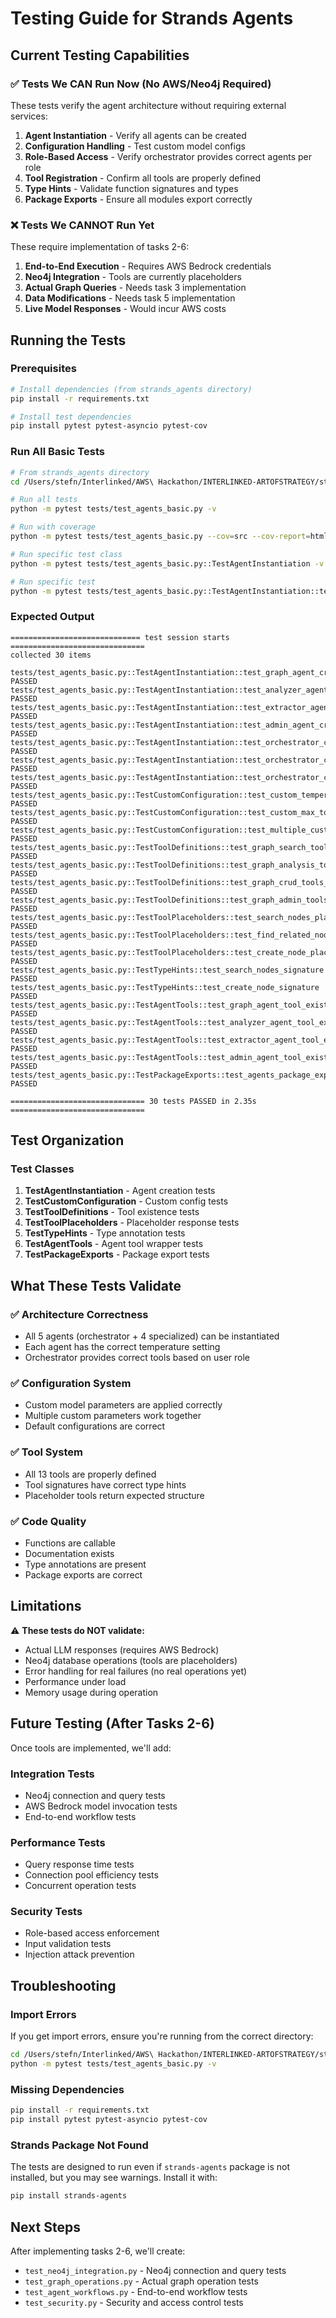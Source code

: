 # Testing Guide for Strands Agents

## Current Testing Capabilities

### ✅ Tests We CAN Run Now (No AWS/Neo4j Required)

These tests verify the agent architecture without requiring external services:

1. **Agent Instantiation** - Verify all agents can be created
2. **Configuration Handling** - Test custom model configs
3. **Role-Based Access** - Verify orchestrator provides correct agents per role  
4. **Tool Registration** - Confirm all tools are properly defined
5. **Type Hints** - Validate function signatures and types
6. **Package Exports** - Ensure all modules export correctly

### ❌ Tests We CANNOT Run Yet

These require implementation of tasks 2-6:

1. **End-to-End Execution** - Requires AWS Bedrock credentials
2. **Neo4j Integration** - Tools are currently placeholders
3. **Actual Graph Queries** - Needs task 3 implementation
4. **Data Modifications** - Needs task 5 implementation
5. **Live Model Responses** - Would incur AWS costs

## Running the Tests

### Prerequisites

```bash
# Install dependencies (from strands_agents directory)
pip install -r requirements.txt

# Install test dependencies
pip install pytest pytest-asyncio pytest-cov
```

### Run All Basic Tests

```bash
# From strands_agents directory
cd /Users/stefn/Interlinked/AWS\ Hackathon/INTERLINKED-ARTOFSTRATEGY/strands_agents

# Run all tests
python -m pytest tests/test_agents_basic.py -v

# Run with coverage
python -m pytest tests/test_agents_basic.py --cov=src --cov-report=html

# Run specific test class
python -m pytest tests/test_agents_basic.py::TestAgentInstantiation -v

# Run specific test
python -m pytest tests/test_agents_basic.py::TestAgentInstantiation::test_graph_agent_creation -v
```

### Expected Output

```
============================= test session starts ==============================
collected 30 items

tests/test_agents_basic.py::TestAgentInstantiation::test_graph_agent_creation PASSED
tests/test_agents_basic.py::TestAgentInstantiation::test_analyzer_agent_creation PASSED
tests/test_agents_basic.py::TestAgentInstantiation::test_extractor_agent_creation PASSED
tests/test_agents_basic.py::TestAgentInstantiation::test_admin_agent_creation PASSED
tests/test_agents_basic.py::TestAgentInstantiation::test_orchestrator_creation_user_role PASSED
tests/test_agents_basic.py::TestAgentInstantiation::test_orchestrator_creation_extractor_role PASSED
tests/test_agents_basic.py::TestAgentInstantiation::test_orchestrator_creation_admin_role PASSED
tests/test_agents_basic.py::TestCustomConfiguration::test_custom_temperature PASSED
tests/test_agents_basic.py::TestCustomConfiguration::test_custom_max_tokens PASSED
tests/test_agents_basic.py::TestCustomConfiguration::test_multiple_custom_params PASSED
tests/test_agents_basic.py::TestToolDefinitions::test_graph_search_tools_exist PASSED
tests/test_agents_basic.py::TestToolDefinitions::test_graph_analysis_tools_exist PASSED
tests/test_agents_basic.py::TestToolDefinitions::test_graph_crud_tools_exist PASSED
tests/test_agents_basic.py::TestToolDefinitions::test_graph_admin_tools_exist PASSED
tests/test_agents_basic.py::TestToolPlaceholders::test_search_nodes_placeholder PASSED
tests/test_agents_basic.py::TestToolPlaceholders::test_find_related_nodes_placeholder PASSED
tests/test_agents_basic.py::TestToolPlaceholders::test_create_node_placeholder PASSED
tests/test_agents_basic.py::TestTypeHints::test_search_nodes_signature PASSED
tests/test_agents_basic.py::TestTypeHints::test_create_node_signature PASSED
tests/test_agents_basic.py::TestAgentTools::test_graph_agent_tool_exists PASSED
tests/test_agents_basic.py::TestAgentTools::test_analyzer_agent_tool_exists PASSED
tests/test_agents_basic.py::TestAgentTools::test_extractor_agent_tool_exists PASSED
tests/test_agents_basic.py::TestAgentTools::test_admin_agent_tool_exists PASSED
tests/test_agents_basic.py::TestPackageExports::test_agents_package_exports PASSED

============================== 30 tests PASSED in 2.35s ==============================
```

## Test Organization

### Test Classes

1. **TestAgentInstantiation** - Agent creation tests
2. **TestCustomConfiguration** - Custom config tests
3. **TestToolDefinitions** - Tool existence tests
4. **TestToolPlaceholders** - Placeholder response tests
5. **TestTypeHints** - Type annotation tests
6. **TestAgentTools** - Agent tool wrapper tests
7. **TestPackageExports** - Package export tests

## What These Tests Validate

### ✅ Architecture Correctness
- All 5 agents (orchestrator + 4 specialized) can be instantiated
- Each agent has the correct temperature setting
- Orchestrator provides correct tools based on user role

### ✅ Configuration System
- Custom model parameters are applied correctly
- Multiple custom parameters work together
- Default configurations are correct

### ✅ Tool System
- All 13 tools are properly defined
- Tool signatures have correct type hints
- Placeholder tools return expected structure

### ✅ Code Quality
- Functions are callable
- Documentation exists
- Type annotations are present
- Package exports are correct

## Limitations

⚠️ **These tests do NOT validate:**
- Actual LLM responses (requires AWS Bedrock)
- Neo4j database operations (tools are placeholders)
- Error handling for real failures (no real operations yet)
- Performance under load
- Memory usage during operation

## Future Testing (After Tasks 2-6)

Once tools are implemented, we'll add:

### Integration Tests
- Neo4j connection and query tests
- AWS Bedrock model invocation tests
- End-to-end workflow tests

### Performance Tests
- Query response time tests
- Connection pool efficiency tests
- Concurrent operation tests

### Security Tests
- Role-based access enforcement
- Input validation tests
- Injection attack prevention

## Troubleshooting

### Import Errors

If you get import errors, ensure you're running from the correct directory:

```bash
cd /Users/stefn/Interlinked/AWS\ Hackathon/INTERLINKED-ARTOFSTRATEGY/strands_agents
python -m pytest tests/test_agents_basic.py -v
```

### Missing Dependencies

```bash
pip install -r requirements.txt
pip install pytest pytest-asyncio pytest-cov
```

### Strands Package Not Found

The tests are designed to run even if `strands-agents` package is not installed, but you may see warnings. Install it with:

```bash
pip install strands-agents
```

## Next Steps

After implementing tasks 2-6, we'll create:
- `test_neo4j_integration.py` - Neo4j connection and query tests
- `test_graph_operations.py` - Actual graph operation tests
- `test_agent_workflows.py` - End-to-end workflow tests
- `test_security.py` - Security and access control tests

